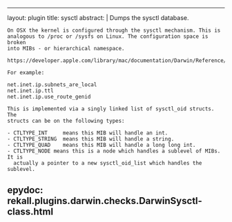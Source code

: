 
---
layout: plugin
title: sysctl
abstract: |
    Dumps the sysctl database.

    On OSX the kernel is configured through the sysctl mechanism. This is
    analogous to /proc or /sysfs on Linux. The configuration space is broken
    into MIBs - or hierarchical namespace.

    https://developer.apple.com/library/mac/documentation/Darwin/Reference/ManPages/man8/sysctl.8.html

    For example:

    net.inet.ip.subnets_are_local
    net.inet.ip.ttl
    net.inet.ip.use_route_genid

    This is implemented via a singly linked list of sysctl_oid structs. The
    structs can be on the following types:

    - CTLTYPE_INT     means this MIB will handle an int.
    - CTLTYPE_STRING  means this MIB will handle a string.
    - CTLTYPE_QUAD    means this MIB will handle a long long int.
    - CTLTYPE_NODE means this is a node which handles a sublevel of MIBs. It is
      actually a pointer to a new sysctl_oid_list which handles the sublevel.

    

epydoc: rekall.plugins.darwin.checks.DarwinSysctl-class.html
---
